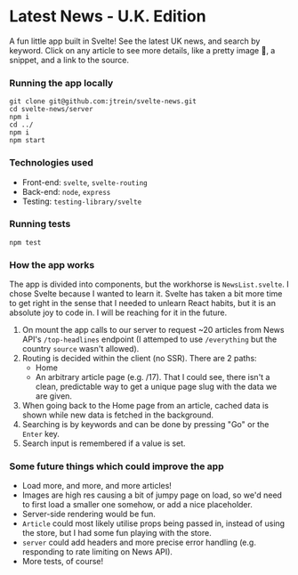 # Latest News - U.K. Edition

A fun little app built in Svelte! See the latest UK news, and search by keyword. Click on any article to see more details, like a pretty image 🌈, a snippet, and a link to the source.

### Running the app locally

```
git clone git@github.com:jtrein/svelte-news.git
cd svelte-news/server
npm i
cd ../
npm i
npm start
```

### Technologies used

* Front-end: `svelte`, `svelte-routing`
* Back-end: `node`, `express`
* Testing: `testing-library/svelte`

### Running tests

```
npm test
```

### How the app works

The app is divided into components, but the workhorse is `NewsList.svelte`. I chose Svelte because I wanted to learn it. Svelte has taken a bit more time to get right in the sense that I needed to unlearn React habits, but it is an absolute joy to code in. I will be reaching for it in the future.

1. On mount the app calls to our server to request ~20 articles from News API's `/top-headlines` endpoint (I attemped to use `/everything` but the country `source` wasn't allowed).
2. Routing is decided within the client (no SSR). There are 2 paths:
    - Home
    - An arbitrary article page (e.g. /17). That I could see, there isn't a clean, predictable way to get a unique page slug with the data we are given.
3. When going back to the Home page from an article, cached data is shown while new data is fetched in the background.
4. Searching is by keywords and can be done by pressing "Go" or the `Enter` key. 
5. Search input is remembered if a value is set.

### Some future things which could improve the app

* Load more, and more, and more articles!
* Images are high res causing a bit of jumpy page on load, so we'd need to first load a smaller one somehow, or add a nice placeholder.
* Server-side rendering would be fun.
* `Article` could most likely utilise props being passed in, instead of using the store, but I had some fun playing with the store.
* `server` could add headers and more precise error handling (e.g. responding to rate limiting on News API).
* More tests, of course!
